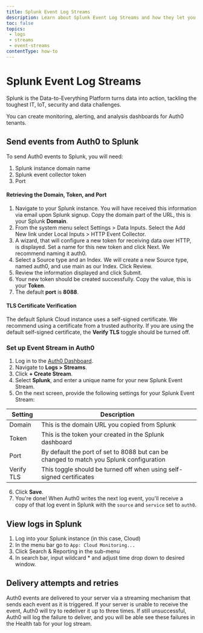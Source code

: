 ```yaml
---
title: Splunk Event Log Streams
description: Learn about Splunk Event Log Streams and how they let you export your events in near real-time to Splunk.
toc: false
topics:
 - logs
 - streams
 - event-streams
contentType: how-to
---
```


# Splunk Event Log Streams

Splunk is the Data-to-Everything Platform turns data into action, tackling the toughest IT, IoT, security and data challenges.

You can create monitoring, alerting, and analysis dashboards for Auth0 tenants.


## Send events from Auth0 to Splunk

To send Auth0 events to Splunk, you will need:

1. Splunk instance domain name
2. Splunk event collector token
3. Port


#### Retrieving the Domain, Token, and Port

  1. Navigate to your Splunk instance. You will have received this information via email upon Splunk signup. Copy the domain part of the URL, this is your Splunk **Domain**.
  2. From the system menu select Settings > Data Inputs. Select the Add New link under Local Inputs > HTTP Event Collector.
  3. A wizard, that will configure a new token for receiving data over HTTP, is displayed. Set a name for this new token and click Next. We recommend naming it auth0.
  4. Select a Source type and an Index. We will create a new Source type, named auth0, and use main as our Index. Click Review.
  5. Review the information displayed and click Submit.
  6. Your new token should be created successfully. Copy the value, this is your **Token**.
  7. The default **port** is **8088**.

#### TLS Certificate Verification

The default Splunk Cloud instance uses a self-signed certificate. We recommend using a certificate from a trusted authority. If you are using the default self-signed certificate, the **Verify TLS** toggle should be turned off.

### Set up Event Stream in Auth0

1. Log in to the [Auth0 Dashboard](${manage_url}).
2. Navigate to **Logs > Streams**.
3. Click **+ Create Stream**.
4. Select **Splunk**, and enter a unique name for your new Splunk Event Stream.
5. On the next screen, provide the following settings for your Splunk Event Stream:

| Setting | Description |
|---------|-------------|
| Domain | This is the domain URL you copied from Splunk |
| Token  | This is the token your created in the Splunk dashboard |
| Port  | By default the port of set to 8088 but can be changed to match you Splunk configuration |
| Verify TLS  | This toggle should be turned off when using self-signed certificates |


6. Click **Save**.
7. You're done! When Auth0 writes the next log event, you'll receive a copy of that log event in Splunk with the `source` and `service` set to `auth0`.

## View logs in Splunk

1. Log into your Splunk instance (in this case, Cloud)
2. In the menu bar go to `App: Cloud Monitoring...`
3. Click Search & Reporting in the sub-menu
4. In search bar, input wildcard * and adjust time drop down to desired window.

## Delivery attempts and retries

Auth0 events are delivered to your server via a streaming mechanism that sends each event as it is triggered. If your server is unable to receive the event, Auth0 will try to redeliver it up to three times. If still unsuccessful, Auth0 will log the failure to deliver, and you will be able see these failures in the Health tab for your log stream.
